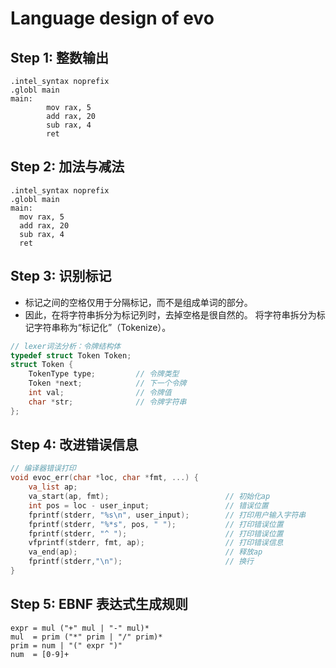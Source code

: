# Language design of evo


## Step 1: 整数输出

```
.intel_syntax noprefix
.globl main
main:
        mov rax, 5
        add rax, 20
        sub rax, 4
        ret
```

## Step 2: 加法与减法

```
.intel_syntax noprefix
.globl main
main:
  mov rax, 5
  add rax, 20
  sub rax, 4
  ret
```

## Step 3: 识别标记
- 标记之间的空格仅用于分隔标记，而不是组成单词的部分。 
- 因此，在将字符串拆分为标记列时，去掉空格是很自然的。 将字符串拆分为标记字符串称为“标记化”（Tokenize）。
```c
// lexer词法分析：令牌结构体
typedef struct Token Token;
struct Token {
    TokenType type;         // 令牌类型
    Token *next;            // 下一个令牌
    int val;                // 令牌值
    char *str;              // 令牌字符串
};

```



## Step 4: 改进错误信息
```c
// 编译器错误打印
void evoc_err(char *loc, char *fmt, ...) {
    va_list ap;
    va_start(ap, fmt);                          // 初始化ap
    int pos = loc - user_input;                 // 错误位置
    fprintf(stderr, "%s\n", user_input);        // 打印用户输入字符串
    fprintf(stderr, "%*s", pos, " ");           // 打印错误位置
    fprintf(stderr, "^ ");                      // 打印错误位置
    vfprintf(stderr, fmt, ap);                  // 打印错误信息
    va_end(ap);                                 // 释放ap
    fprintf(stderr,"\n");                       // 换行
}
```

## Step 5: EBNF 表达式生成规则

```ebnf
expr = mul ("+" mul | "-" mul)*
mul  = prim ("*" prim | "/" prim)*
prim = num | "(" expr ")"
num  = [0-9]+
```